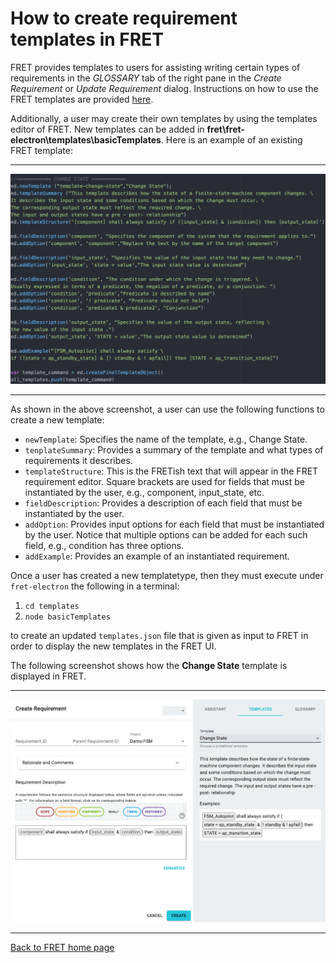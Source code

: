 # How to create requirement templates in FRET

FRET provides templates to users for assisting writing certain types of requirements in the *GLOSSARY* tab of the right pane in the *Create Requirement* or *Update Requirement* dialog. Instructions on how to use the FRET templates are provided [here](../user-interface/writingReqs.md).

Additionally, a user may create their own templates by using the templates editor of FRET. New templates can be added in **fret\fret-electron\templates\basicTemplates**. Here is an example of an existing FRET template:

***
<img src="../screen_shots/templateEditor.png">

***

As shown in the above screenshot, a user can use the following functions to create a new template:
* `newTemplate`: Specifies the name of the template, e.g., Change State.
* `tenplateSummary`: Provides a summary of the template and what types of requirements it describes.
* `templateStructure`: This is the FRETish text that will appear in the FRET requirement editor. Square brackets are used for fields that must be instantiated by the user, e.g., component, input_state, etc.
* `fieldDescription`: Provides a description of each field that must be instantiated by the user.
* `addOption`: Provides input options for each field that must be instantiated by the user. Notice that multiple options can be added for each such field, e.g., condition has three options.
* `addExample`: Provides an example of an instantiated requirement.

Once a user has created a new templatetype, then they must execute under `fret-electron` the following in a terminal:
1. `cd templates`
2. `node basicTemplates`

to create an updated `templates.json` file that is given as input to FRET in order to display the new templates in the FRET UI.

The following screenshot shows how the **Change State** template is displayed in FRET.
***
<img src="../screen_shots/TemplateExampleAfterEditor.png">

***

[Back to FRET home page](../../userManual.md)
